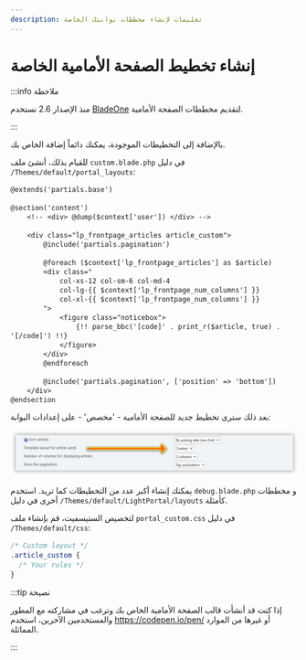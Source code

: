 ```yaml
---
description: تعليمات لإنشاء مخططات بوابتك الخاصة
---
```


# إنشاء تخطيط الصفحة الأمامية الخاصة

:::info ملاحظة

منذ الإصدار 2.6 نستخدم [BladeOne](https://github.com/EFTEC/BladeOne) لتقديم مخططات الصفحة الأمامية.

:::

بالإضافة إلى التخطيطات الموجودة، يمكنك دائماً إضافة الخاص بك.

للقيام بذلك، أنشئ ملف `custom.blade.php` في دليل `/Themes/default/portal_layouts`:

```php:line-numbers {6,16}
@extends('partials.base')

@section('content')
	<!-- <div> @dump($context['user']) </div> -->

	<div class="lp_frontpage_articles article_custom">
		@include('partials.pagination')

		@foreach ($context['lp_frontpage_articles'] as $article)
		<div class="
			col-xs-12 col-sm-6 col-md-4
			col-lg-{{ $context['lp_frontpage_num_columns'] }}
			col-xl-{{ $context['lp_frontpage_num_columns'] }}
		">
			<figure class="noticebox">
				{!! parse_bbc('[code]' . print_r($article, true) . '[/code]') !!}
			</figure>
		</div>
		@endforeach

		@include('partials.pagination', ['position' => 'bottom'])
	</div>
@endsection
```

بعد ذلك سترى تخطيط جديد للصفحة الأمامية - 'مخصص' - على إعدادات البوابة:

![Select custom template](set_custom_template.png)

يمكنك إنشاء أكبر عدد من التخطيطات كما تريد. استخدم `debug.blade.php` و مخططات أخرى في دليل `/Themes/default/LightPortal/layouts` كأمثلة.

لتخصيص الستيسفيت، قم بإنشاء ملف `portal_custom.css` في دليل `/Themes/default/css`:

```css {3}
/* Custom layout */
.article_custom {
  /* Your rules */
}
```

:::tip نصيحة

إذا كنت قد أنشأت قالب الصفحة الأمامية الخاص بك وترغب في مشاركته مع المطور والمستخدمين الآخرين، استخدم https://codepen.io/pen/ أو غيرها من الموارد المماثلة.

:::

